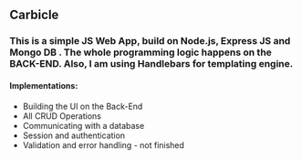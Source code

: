 ﻿## Carbicle
### This is a simple JS Web App, build on Node.js, Express JS and Mongo DB . The whole programming logic happens on the BACK-END. Also, I am using Handlebars for templating engine.
#### Implementations:

- Building the UI on the Back-End
- All CRUD Operations
- Communicating with a database
- Session and authentication
- Validation and error handling - not finished

